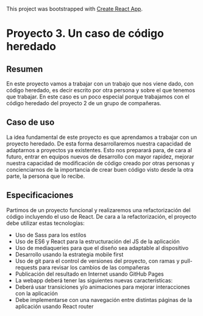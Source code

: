 This project was bootstrapped with [Create React App](https://github.com/facebook/create-react-app).

# Proyecto 3. Un caso de código heredado

## Resumen

En este proyecto vamos a trabajar con un trabajo que nos viene dado, con código heredado, es decir escrito por otra persona y sobre el que tenemos que trabajar. En este caso es un poco especial porque trabajamos con el código heredado del proyecto 2 de un grupo de compañeras.

## Caso de uso

La idea fundamental de este proyecto es que aprendamos a trabajar con un proyecto heredado. De esta forma desarrollaremos nuestra capacidad de adaptarnos a proyectos ya existentes. Esto nos preparará para, de cara al futuro, entrar en equipos nuevos de desarrollo con mayor rapidez, mejorar nuestra capacidad de modificación de código creado por otras personas y concienciarnos de la importancia de crear buen código visto desde la otra parte, la persona que lo recibe.

## Especificaciones

Partimos de un proyecto funcional y realizaremos una refactorización del código incluyendo el uso de React.
De cara a la refactorización, el proyecto debe utilizar estas tecnologías:
- Uso de Sass para los estilos
- Uso de ES6 y React para la estructuración del JS de la aplicación
- Uso de mediaqueries para que el diseño sea adaptable al dispositivo
- Desarrollo usando la estrategia mobile first
- Uso de git para el control de versiones del proyecto, con ramas y pull-requests para revisar los cambios de las compañeras
- Publicación del resultado en Internet usando GitHub Pages
- La webapp deberá tener las siguientes nuevas características:
- Deberá usar transiciones y/o animaciones para mejorar interacciones con la aplicación
- Debe implementarse con una navegación entre distintas páginas de la aplicación usando React router

